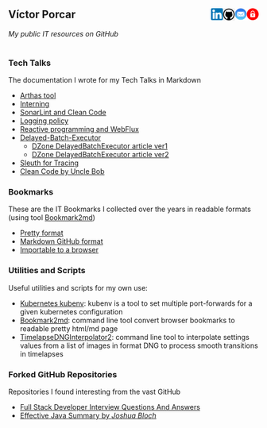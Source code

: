 
## Víctor Porcar [<img align="right" src="site/images/private-512.png" width="24">](https://github.com/victor-porcar/victor-porcar.github.private) [<img align="right" src="site/images/mail.png" width="24">](mailto:victormpcmun@gmail.com)[<img align="right" src="site/images/github.png" width="24">](https://github.com/victor-porcar)[<img align="right" src="site/images/linkedin.png" width="24">](https://es.linkedin.com/in/victor-porcar-a110a533)

*My public IT resources on GitHub*
<br />
<br />

### Tech Talks

The documentation I wrote for my Tech Talks in Markdown


* [Arthas tool](https://github.com/victor-porcar/my-tech-talks/blob/master/TechTalk-Arthas-Tool/README.md)
* [Interning](https://github.com/victor-porcar/my-tech-talks/blob/master/TechTalk-Interning/README.md)
* [SonarLint and Clean Code](https://github.com/victor-porcar/my-tech-talks/blob/master/TechTalk-SonarLint-and-Clean-Code/README.md)
* [Logging policy](https://github.com/victor-porcar/my-tech-talks/blob/master/TechTalk-Logging-Policy/README.md)
* [Reactive programming and WebFlux](https://github.com/victor-porcar/my-tech-talks/blob/master/TechTalk-Reactive-Programming-and-WebFlux/README.md)
* [Delayed-Batch-Executor](https://github.com/victor-porcar/my-tech-talks/blob/master/TechTalk-Delayed-Batch-Executor/README.md)
   * [DZone DelayedBatchExecutor article ver1](https://dzone.com/articles/optimizing-data-repositories-usage-in-java-multith)
   * [DZone DelayedBatchExecutor article ver2](https://web.archive.org/web/20200815000143/https://dzone.com/articles/delayedbatchexecutor-how-to-optimize-database-usag)
* [Sleuth for Tracing](https://github.com/victor-porcar/my-tech-talks/blob/master/TechTalk-Sleuth-for-Tracing/README.md)
* [Clean Code by Uncle Bob](https://github.com/victor-porcar/my-tech-talks/blob/master/TechTalk-Clean-Code/README.md)

 
### Bookmarks

These are the IT Bookmarks I collected over the years in readable formats (using tool  [Bookmark2md](https://github.com/victormpcmun/Bookmark2md))

* [Pretty format](bookmarks/generated_PRETTY_HTML_IT.html)
* [Markdown GitHub format](bookmarks/generated_MD_IT.md)
* [Importable to a browser](bookmarks/bookmarksIT.html)

### Utilities and Scripts

Useful utilities and scripts for my own use:
* [Kubernetes kubenv](https://github.com/victor-porcar/kubernetes-kubenv/blob/master/README.md): kubenv is a tool to set multiple port-forwards for a given kubernetes configuration
* [Bookmark2md](https://github.com/victormpcmun/Bookmark2md): command line tool convert browser bookmarks to readable pretty html/md page
* [TimelapseDNGInterpolator2](https://github.com/victor-porcar/TimelapseDNGInterpolator2): command line tool to interpolate settings values from a list of images in format DNG to process smooth transitions in timelapses


### Forked GitHub Repositories

Repositories I found interesting from the vast GitHub

* [Full Stack Developer Interview Questions And Answers](https://github.com/victor-porcar/Full-stack-Developer-Interview-Questions-and-Answers)
* [Effective Java Summary by *Joshua Bloch*](https://github.com/victor-porcar/effective-java-summary)



